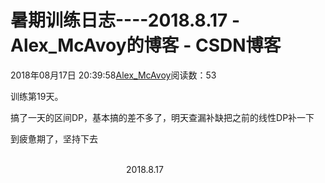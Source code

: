 # 暑期训练日志----2018.8.17 - Alex_McAvoy的博客 - CSDN博客





2018年08月17日 20:39:58[Alex_McAvoy](https://me.csdn.net/u011815404)阅读数：53








训练第19天。

搞了一天的区间DP，基本搞的差不多了，明天查漏补缺把之前的线性DP补一下

到疲惫期了，坚持下去

                                                                                                                                                                               2018.8.17



